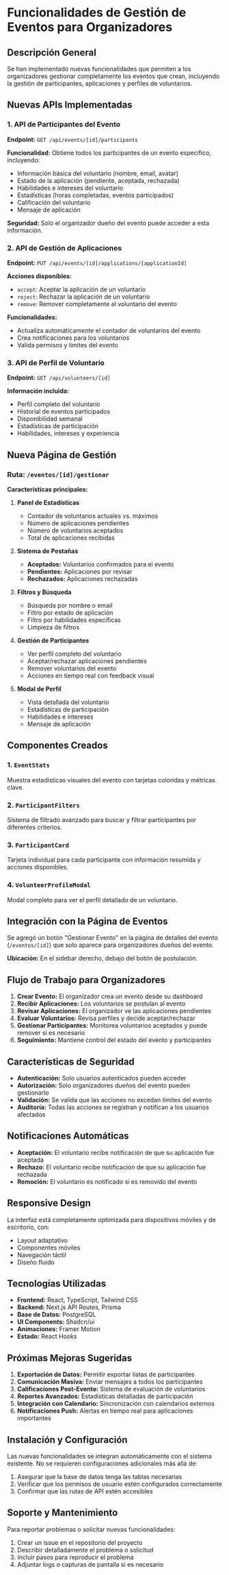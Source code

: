 # Funcionalidades de Gestión de Eventos para Organizadores

## Descripción General

Se han implementado nuevas funcionalidades que permiten a los organizadores gestionar completamente los eventos que crean, incluyendo la gestión de participantes, aplicaciones y perfiles de voluntarios.

## Nuevas APIs Implementadas

### 1. API de Participantes del Evento
**Endpoint:** `GET /api/events/[id]/participants`

**Funcionalidad:** Obtiene todos los participantes de un evento específico, incluyendo:
- Información básica del voluntario (nombre, email, avatar)
- Estado de la aplicación (pendiente, aceptada, rechazada)
- Habilidades e intereses del voluntario
- Estadísticas (horas completadas, eventos participados)
- Calificación del voluntario
- Mensaje de aplicación

**Seguridad:** Solo el organizador dueño del evento puede acceder a esta información.

### 2. API de Gestión de Aplicaciones
**Endpoint:** `PUT /api/events/[id]/applications/[applicationId]`

**Acciones disponibles:**
- `accept`: Aceptar la aplicación de un voluntario
- `reject`: Rechazar la aplicación de un voluntario
- `remove`: Remover completamente al voluntario del evento

**Funcionalidades:**
- Actualiza automáticamente el contador de voluntarios del evento
- Crea notificaciones para los voluntarios
- Valida permisos y límites del evento

### 3. API de Perfil de Voluntario
**Endpoint:** `GET /api/volunteers/[id]`

**Información incluida:**
- Perfil completo del voluntario
- Historial de eventos participados
- Disponibilidad semanal
- Estadísticas de participación
- Habilidades, intereses y experiencia

## Nueva Página de Gestión

### Ruta: `/eventos/[id]/gestionar`

**Características principales:**

1. **Panel de Estadísticas**
   - Contador de voluntarios actuales vs. máximos
   - Número de aplicaciones pendientes
   - Número de voluntarios aceptados
   - Total de aplicaciones recibidas

2. **Sistema de Pestañas**
   - **Aceptados:** Voluntarios confirmados para el evento
   - **Pendientes:** Aplicaciones por revisar
   - **Rechazados:** Aplicaciones rechazadas

3. **Filtros y Búsqueda**
   - Búsqueda por nombre o email
   - Filtro por estado de aplicación
   - Filtro por habilidades específicas
   - Limpieza de filtros

4. **Gestión de Participantes**
   - Ver perfil completo del voluntario
   - Aceptar/rechazar aplicaciones pendientes
   - Remover voluntarios del evento
   - Acciones en tiempo real con feedback visual

5. **Modal de Perfil**
   - Vista detallada del voluntario
   - Estadísticas de participación
   - Habilidades e intereses
   - Mensaje de aplicación

## Componentes Creados

### 1. `EventStats`
Muestra estadísticas visuales del evento con tarjetas coloridas y métricas clave.

### 2. `ParticipantFilters`
Sistema de filtrado avanzado para buscar y filtrar participantes por diferentes criterios.

### 3. `ParticipantCard`
Tarjeta individual para cada participante con información resumida y acciones disponibles.

### 4. `VolunteerProfileModal`
Modal completo para ver el perfil detallado de un voluntario.

## Integración con la Página de Eventos

Se agregó un botón "Gestionar Evento" en la página de detalles del evento (`/eventos/[id]`) que solo aparece para organizadores dueños del evento.

**Ubicación:** En el sidebar derecho, debajo del botón de postulación.

## Flujo de Trabajo para Organizadores

1. **Crear Evento:** El organizador crea un evento desde su dashboard
2. **Recibir Aplicaciones:** Los voluntarios se postulan al evento
3. **Revisar Aplicaciones:** El organizador ve las aplicaciones pendientes
4. **Evaluar Voluntarios:** Revisa perfiles y decide aceptar/rechazar
5. **Gestionar Participantes:** Monitorea voluntarios aceptados y puede remover si es necesario
6. **Seguimiento:** Mantiene control del estado del evento y participantes

## Características de Seguridad

- **Autenticación:** Solo usuarios autenticados pueden acceder
- **Autorización:** Solo organizadores dueños del evento pueden gestionarlo
- **Validación:** Se valida que las acciones no excedan límites del evento
- **Auditoría:** Todas las acciones se registran y notifican a los usuarios afectados

## Notificaciones Automáticas

- **Aceptación:** El voluntario recibe notificación de que su aplicación fue aceptada
- **Rechazo:** El voluntario recibe notificación de que su aplicación fue rechazada
- **Remoción:** El voluntario es notificado si es removido del evento

## Responsive Design

La interfaz está completamente optimizada para dispositivos móviles y de escritorio, con:
- Layout adaptativo
- Componentes móviles
- Navegación táctil
- Diseño fluido

## Tecnologías Utilizadas

- **Frontend:** React, TypeScript, Tailwind CSS
- **Backend:** Next.js API Routes, Prisma
- **Base de Datos:** PostgreSQL
- **UI Components:** Shadcn/ui
- **Animaciones:** Framer Motion
- **Estado:** React Hooks

## Próximas Mejoras Sugeridas

1. **Exportación de Datos:** Permitir exportar listas de participantes
2. **Comunicación Masiva:** Enviar mensajes a todos los participantes
3. **Calificaciones Post-Evento:** Sistema de evaluación de voluntarios
4. **Reportes Avanzados:** Estadísticas detalladas de participación
5. **Integración con Calendario:** Sincronización con calendarios externos
6. **Notificaciones Push:** Alertas en tiempo real para aplicaciones importantes

## Instalación y Configuración

Las nuevas funcionalidades se integran automáticamente con el sistema existente. No se requieren configuraciones adicionales más allá de:

1. Asegurar que la base de datos tenga las tablas necesarias
2. Verificar que los permisos de usuario estén configurados correctamente
3. Confirmar que las rutas de API estén accesibles

## Soporte y Mantenimiento

Para reportar problemas o solicitar nuevas funcionalidades:
1. Crear un issue en el repositorio del proyecto
2. Describir detalladamente el problema o solicitud
3. Incluir pasos para reproducir el problema
4. Adjuntar logs o capturas de pantalla si es necesario


